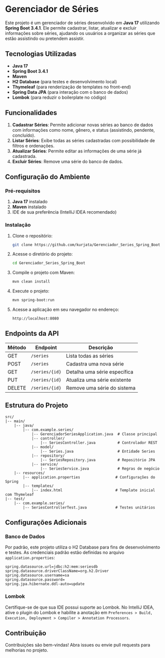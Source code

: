# Gerenciador de Séries

Este projeto é um gerenciador de séries desenvolvido em **Java 17** utilizando **Spring Boot 3.4.1**. Ele permite cadastrar, listar, atualizar e excluir informações sobre séries, ajudando os usuários a organizar as séries que estão assistindo ou pretendem assistir.

## Tecnologias Utilizadas

- **Java 17**
- **Spring Boot 3.4.1**
- **Maven**
- **H2 Database** (para testes e desenvolvimento local)
- **Thymeleaf** (para renderização de templates no front-end)
- **Spring Data JPA** (para interação com o banco de dados)
- **Lombok** (para reduzir o boilerplate no código)

## Funcionalidades

1. **Cadastrar Séries**: Permite adicionar novas séries ao banco de dados com informações como nome, gênero, e status (assistindo, pendente, concluído).
2. **Listar Séries**: Exibe todas as séries cadastradas com possibilidade de filtros e ordenações.
3. **Atualizar Séries**: Permite editar as informações de uma série já cadastrada.
4. **Excluir Séries**: Remove uma série do banco de dados.

## Configuração do Ambiente

### Pré-requisitos

1. **Java 17** instalado
2. **Maven** instalado
3. IDE de sua preferência (IntelliJ IDEA recomendado)

### Instalação

1. Clone o repositório:
   ```bash
   git clone https://github.com/kurjata/Gerenciador_Series_Spring_Boot.git
   ```

2. Acesse o diretório do projeto:
   ```bash
   cd Gerenciador_Series_Spring_Boot
   ```

3. Compile o projeto com Maven:
   ```bash
   mvn clean install
   ```

4. Execute o projeto:
   ```bash
   mvn spring-boot:run
   ```

5. Acesse a aplicação em seu navegador no endereço:
   ```
   http://localhost:8080
   ```

## Endpoints da API

| Método | Endpoint          | Descrição                      |
|---------|-------------------|----------------------------------|
| GET     | `/series`         | Lista todas as séries           |
| POST    | `/series`         | Cadastra uma nova série         |
| GET     | `/series/{id}`    | Detalha uma série específica    |
| PUT     | `/series/{id}`    | Atualiza uma série existente     |
| DELETE  | `/series/{id}`    | Remove uma série do sistema      |

## Estrutura do Projeto

```plaintext
src/
|-- main/
    |-- java/
        |-- com.example.series/
            |-- GerenciadorSeriesApplication.java  # Classe principal
            |-- controller/
                |-- SeriesController.java          # Controlador REST
            |-- model/
                |-- Series.java                    # Entidade Series
            |-- repository/
                |-- SeriesRepository.java          # Repositório JPA
            |-- service/
                |-- SeriesService.java             # Regras de negócio
    |-- resources/
        |-- application.properties                # Configurações do Spring
        |-- templates/
            |-- index.html                        # Template inicial com Thymeleaf
|-- test/
    |-- com.example.series/
        |-- SeriesControllerTest.java             # Testes unitários
```

## Configurações Adicionais

### Banco de Dados

Por padrão, este projeto utiliza o H2 Database para fins de desenvolvimento e testes. As credenciais padrão estão definidas no arquivo `application.properties`:

```properties
spring.datasource.url=jdbc:h2:mem:seriesdb
spring.datasource.driverClassName=org.h2.Driver
spring.datasource.username=sa
spring.datasource.password=
spring.jpa.hibernate.ddl-auto=update
```

### Lombok

Certifique-se de que sua IDE possui suporte ao Lombok. No IntelliJ IDEA, ative o plugin do Lombok e habilite a anotação em `Preferences > Build, Execution, Deployment > Compiler > Annotation Processors`.


## Contribuição

Contribuições são bem-vindas! Abra issues ou envie pull requests para melhorias no projeto.


